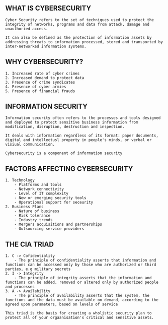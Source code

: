 WHAT IS CYBERSECURITY
------------------------------------------
```
Cyber Security refers to the set of techniques used to protect the integrity of networks, programs and data from attack, damage and unauthoried access.

It can also be defined as the protection of information assets by addressing threats to information processed, stored and transported by inter-networked information systems.
```

WHY CYBERSECURITY?
------------------------------------------
```
1. Increased rate of cyber crimes
2. Increased demand to protect data
3. Presence of crime syndicates
4. Presence of cyber armies
5. Presence of financial frauds
```

INFORMATION SECURITY
------------------------------------------
```
Information security often refers to the processes and tools designed and deployed to protect sensitive business information from modification, disruption, destruction and inspection.

It deals with information regardless of its format: paper documents, digital and intellectusl property in people's minds, or verbal or visiual communication.

Cybersecurity is a component of information security
```


FACTORS AFFECTING CYBERSECURITY
------------------------------------------
```
1. Technology
    - Platforms and tools
    - Network connectivity
    - Level of IT complexity
    - New or emerging security tools
    - Operational support for seceurity
2. Business Plans
    - Nature of business 
    - Risk tolerance
    - Industry trends
    - Mergers acquisitions and partnerships
    - Outsourcing service providers
```


THE CIA TRIAD
------------------------------------------
```
1. C -> Cofidentiality
    - The principle of confidentiality asserts that information and functions can be accessed only by those who are authorized or third parties, e.g military secrets
2. I -> Integrity
    - The principle of integrity asserts that the information and functions can be added, removed or altered only by authorized people and processes
3. A -> Availability
    - The principle of availability asserts that the system, the functions and the data must be available on demand, according to the agreed upon parameters, based on levels of service

This triad is the basis for creating a wholistic security plan to protect all of your orgaanisation's critical and sensitive assets.
```